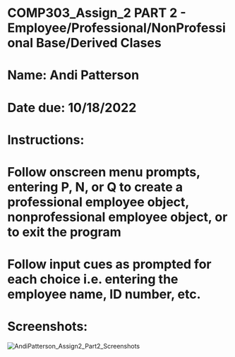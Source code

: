 # COMP303_Assign_2 PART 2 - Employee/Professional/NonProfessional Base/Derived Clases
# Name: Andi Patterson
# Date due: 10/18/2022

# Instructions: 

# Follow onscreen menu prompts, entering P, N, or Q to create a professional employee object, nonprofessional employee object, or to exit the program
# Follow input cues as prompted for each choice i.e. entering the employee name, ID number, etc.

# Screenshots:
![AndiPatterson_Assign2_Part2_Screenshots](https://user-images.githubusercontent.com/106998896/196053366-9272f378-3706-4f15-9910-b39bdfb0bdcc.png)
